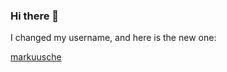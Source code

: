 ### Hi there 👋

I changed my username, and here is the new one:

<a href="https://github.com/markuusche" target="_blank">
        <p>markuusche</p>
</a>
<!--
**gloofo/gloofo** is a ✨ _special_ ✨ repository because its `README.md` (this file) appears on your GitHub profile.

Here are some ideas to get you started:

- 🔭 I’m currently working on ...
- 🌱 I’m currently learning ...
- 👯 I’m looking to collaborate on ...
- 🤔 I’m looking for help with ...
- 💬 Ask me about ...
- 📫 How to reach me: ...
- 😄 Pronouns: ...
- ⚡ Fun fact: ...
-->
